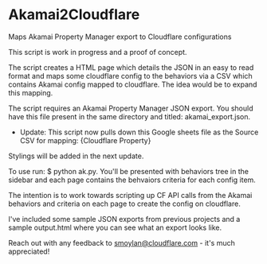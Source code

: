 # Akamai2Cloudflare
Maps Akamai Property Manager export to Cloudflare configurations

This script is work in progress and a proof of concept. 

The script creates a HTML page which details the JSON in an easy to read format and maps some cloudflare config to the behaviors via a CSV which contains Akamai config mapped to cloudflare. The idea would be to expand this mapping. 

The script requires an Akamai Property Manager JSON export. You should have this file present in the same directory and titled: akamai_export.json.

* Update: This script now pulls down this Google sheets file as the Source CSV for mapping: {Cloudflare Property}

Stylings will be added in the next update.

To use run: $ python ak.py. You'll be presented with behaviors tree in the sidebar and each page contains the behvaiors criteria for each 
config item. 

The intention is to work towards scripting up CF API calls from the Akamai behaviors and criteria on each page to create the config on 
cloudflare. 

I've included some sample JSON exports from previous projects and a sample output.html where you can see what an export looks like.

Reach out with any feedback to smoylan@cloudflare.com - it's much appreciated!
